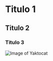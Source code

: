 # Titulo 1
## Titulo 2
### Titulo 3

![Image of Yaktocat](https://octodex.github.com/images/yaktocat.png)
